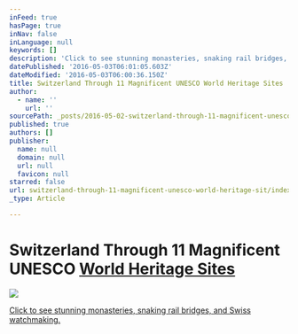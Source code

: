 ```yaml
---
inFeed: true
hasPage: true
inNav: false
inLanguage: null
keywords: []
description: 'Click to see stunning monasteries, snaking rail bridges, and Swiss watchmaking.'
datePublished: '2016-05-03T06:01:05.603Z'
dateModified: '2016-05-03T06:00:36.150Z'
title: Switzerland Through 11 Magnificent UNESCO World Heritage Sites
author:
  - name: ''
    url: ''
sourcePath: _posts/2016-05-02-switzerland-through-11-magnificent-unesco-world-heritage-sit.md
published: true
authors: []
publisher:
  name: null
  domain: null
  url: null
  favicon: null
starred: false
url: switzerland-through-11-magnificent-unesco-world-heritage-sit/index.html
_type: Article

---
```

# Switzerland Through 11 Magnificent UNESCO [World Heritage Sites][0]
![](https://the-grid-user-content.s3-us-west-2.amazonaws.com/7402cb8d-dd87-40ff-8b87-8b0c37241a67.jpg)

[Click to see stunning monasteries, snaking rail bridges, and Swiss watchmaking.][1]

[0]: http://www.natgeotraveller.in/magazine/month/swiss-special/swiss-heritage/
[1]: null